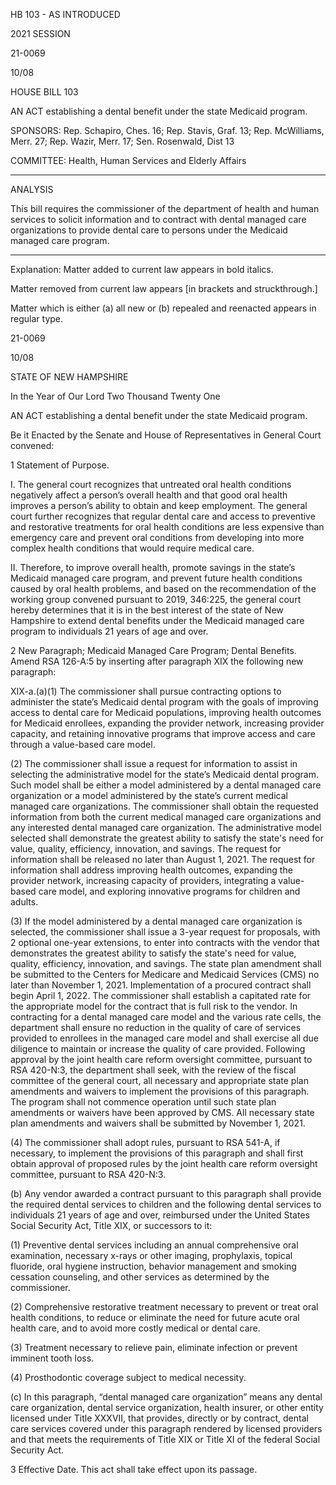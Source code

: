  HB 103 - AS INTRODUCED

 

 

2021 SESSION

 21-0069

 10/08

 

HOUSE BILL 103

 

AN ACT establishing a dental benefit under the state Medicaid program.

 

SPONSORS: Rep. Schapiro, Ches. 16; Rep. Stavis, Graf. 13; Rep. McWilliams, Merr. 27; Rep. Wazir, Merr. 17; Sen. Rosenwald, Dist 13

 

COMMITTEE: Health, Human Services and Elderly Affairs

 

-----------------------------------------------------------------

 

ANALYSIS

 

 This bill requires the commissioner of the department of health and human services to solicit information and to contract with dental managed care organizations to provide dental care to persons under the Medicaid managed care program.

 

- - - - - - - - - - - - - - - - - - - - - - - - - - - - - - - - - - - - - - - - - - - - - - - - - - - - - - - - - - - - - - - - - - - - - - - - - - - 

 

Explanation: Matter added to current law appears in bold italics.

 Matter removed from current law appears [in brackets and struckthrough.]

 Matter which is either (a) all new or (b) repealed and reenacted appears in regular type.

 21-0069

 10/08

 

STATE OF NEW HAMPSHIRE

 

In the Year of Our Lord Two Thousand Twenty One

 

AN ACT establishing a dental benefit under the state Medicaid program.

 

Be it Enacted by the Senate and House of Representatives in General Court convened:

 

 1 Statement of Purpose. 

 I. The general court recognizes that untreated oral health conditions negatively affect a person’s overall health and that good oral health improves a person’s ability to obtain and keep employment. The general court further recognizes that regular dental care and access to preventive and restorative treatments for oral health conditions are less expensive than emergency care and prevent oral conditions from developing into more complex health conditions that would require medical care. 

 II. Therefore, to improve overall health, promote savings in the state’s Medicaid managed care program, and prevent future health conditions caused by oral health problems, and based on the recommendation of the working group convened pursuant to 2019, 346:225, the general court hereby determines that it is in the best interest of the state of New Hampshire to extend dental benefits under the Medicaid managed care program to individuals 21 years of age and over. 

 2 New Paragraph; Medicaid Managed Care Program; Dental Benefits. Amend RSA 126-A:5 by inserting after paragraph XIX the following new paragraph:

 XIX-a.(a)(1) The commissioner shall pursue contracting options to administer the state’s Medicaid dental program with the goals of improving access to dental care for Medicaid populations, improving health outcomes for Medicaid enrollees, expanding the provider network, increasing provider capacity, and retaining innovative programs that improve access and care through a value-based care model. 

 (2) The commissioner shall issue a request for information to assist in selecting the administrative model for the state’s Medicaid dental program. Such model shall be either a model administered by a dental managed care organization or a model administered by the state’s current medical managed care organizations. The commissioner shall obtain the requested information from both the current medical managed care organizations and any interested dental managed care organization. The administrative model selected shall demonstrate the greatest ability to satisfy the state's need for value, quality, efficiency, innovation, and savings. The request for information shall be released no later than August 1, 2021. The request for information shall address improving health outcomes, expanding the provider network, increasing capacity of providers, integrating a value-based care model, and exploring innovative programs for children and adults. 

 (3) If the model administered by a dental managed care organization is selected, the commissioner shall issue a 3-year request for proposals, with 2 optional one-year extensions, to enter into contracts with the vendor that demonstrates the greatest ability to satisfy the state's need for value, quality, efficiency, innovation, and savings. The state plan amendment shall be submitted to the Centers for Medicare and Medicaid Services (CMS) no later than November 1, 2021. Implementation of a procured contract shall begin April 1, 2022. The commissioner shall establish a capitated rate for the appropriate model for the contract that is full risk to the vendor. In contracting for a dental managed care model and the various rate cells, the department shall ensure no reduction in the quality of care of services provided to enrollees in the managed care model and shall exercise all due diligence to maintain or increase the quality of care provided. Following approval by the joint health care reform oversight committee, pursuant to RSA 420-N:3, the department shall seek, with the review of the fiscal committee of the general court, all necessary and appropriate state plan amendments and waivers to implement the provisions of this paragraph. The program shall not commence operation until such state plan amendments or waivers have been approved by CMS. All necessary state plan amendments and waivers shall be submitted by November 1, 2021.

 (4) The commissioner shall adopt rules, pursuant to RSA 541-A, if necessary, to implement the provisions of this paragraph and shall first obtain approval of proposed rules by the joint health care reform oversight committee, pursuant to RSA 420-N:3.

 (b) Any vendor awarded a contract pursuant to this paragraph shall provide the required dental services to children and the following dental services to individuals 21 years of age and over, reimbursed under the United States Social Security Act, Title XIX, or successors to it: 

 (1) Preventive dental services including an annual comprehensive oral examination, necessary x-rays or other imaging, prophylaxis, topical fluoride, oral hygiene instruction, behavior management and smoking cessation counseling, and other services as determined by the commissioner. 

 (2) Comprehensive restorative treatment necessary to prevent or treat oral health conditions, to reduce or eliminate the need for future acute oral health care, and to avoid more costly medical or dental care.

 (3) Treatment necessary to relieve pain, eliminate infection or prevent imminent tooth loss.

 (4) Prosthodontic coverage subject to medical necessity. 

 (c) In this paragraph, “dental managed care organization” means any dental care organization, dental service organization, health insurer, or other entity licensed under Title XXXVII, that provides, directly or by contract, dental care services covered under this paragraph rendered by licensed providers and that meets the requirements of Title XIX or Title XI of the federal Social Security Act. 

 3 Effective Date. This act shall take effect upon its passage.

